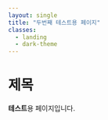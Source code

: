 ```yaml
---
layout: single
title: "두번째 테스트용 페이지"
classes:
  - landing
  - dark-theme
---
```


# 제목

**테스트**용 페이지입니다.